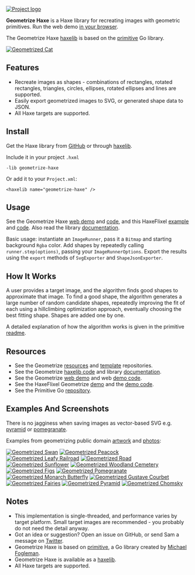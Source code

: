 [![Project logo](https://github.com/Tw1ddle/geometrize-haxe/blob/master/screenshots/logo.png?raw=true "Geometrize Haxe - recreating images as geometric shapes logo")](http://www.samcodes.co.uk/project/geometrize-haxe-web/)

**Geometrize Haxe** is a Haxe library for recreating images with geometric primitives. Run the web demo [in your browser](http://www.samcodes.co.uk/project/geometrize-haxe-web/).

The Geometrize Haxe [haxelib](https://lib.haxe.org/p/geometrize-haxe) is based on the [primitive](https://github.com/fogleman/primitive) Go library.

[![Geometrized Cat](https://github.com/Tw1ddle/geometrize-haxe/blob/master/screenshots/cat.jpg?raw=true "Geometrized Cat - ~200 Triangles")](http://www.samcodes.co.uk/project/geometrize-haxe-web/)

## Features
* Recreate images as shapes - combinations of rectangles, rotated rectangles, triangles, circles, ellipses, rotated ellipses and lines are supported.
* Easily export geometrized images to SVG, or generated shape data to JSON.
* All Haxe targets are supported.

## Install

Get the Haxe library from [GitHub](https://github.com/Tw1ddle/geometrize-haxe) or through [haxelib](http://lib.haxe.org/p/geometrize-haxe/).

Include it in your project ```.hxml```
```
-lib geometrize-haxe
```

Or add it to your ```Project.xml```:
```
<haxelib name="geometrize-haxe" />
```

## Usage

See the Geometrize Haxe [web demo](http://www.samcodes.co.uk/project/geometrize-haxe-web/) and [code](http://www.samcodes.co.uk/project/geometrize-haxe-web/), and this HaxeFlixel [example](http://tw1ddle.github.io/geometrize-haxe-demo/) and [code](https://github.com/Tw1ddle/geometrize-haxe-demo/). Also read the library [documentation](http://tw1ddle.github.io/geometrize-haxe/).

Basic usage: instantiate an ```ImageRunner```, pass it a ```Bitmap``` and starting background ```Rgba``` color. Add shapes by repeatedly calling ```runner.step(options)```, passing your ```ImageRunnerOptions```. Export the results using the ```export``` methods of ```SvgExporter``` and ```ShapeJsonExporter```.

## How It Works

A user provides a target image, and the algorithm finds good shapes to approximate that image. To find a good shape, the algorithm generates a large number of random candidate shapes, repeatedly improving the fit of each using a hillclimbing optimization approach, eventually choosing the best fitting shape. Shapes are added one by one.

A detailed explanation of how the algorithm works is given in the primitive [readme](https://github.com/fogleman/primitive/blob/master/README.md#how-it-works-part-ii).

## Resources

* See the Geometrize [resources](https://github.com/Tw1ddle/geometrize-resources) and [template](https://github.com/Tw1ddle/geometrize-templates) repositories.
* See the Geometrize [haxelib code](https://github.com/Tw1ddle/geometrize-haxe) and library [documentation](http://tw1ddle.github.io/geometrize-haxe/).
* See the Geometrize [web demo](http://www.samcodes.co.uk/project/geometrize-haxe-web/) and web [demo code](https://github.com/Tw1ddle/geometrize-haxe-web/).
* See the HaxeFlixel Geometrize [demo](http://tw1ddle.github.io/geometrize-haxe-demo/) and the [demo code](https://github.com/Tw1ddle/geometrize-haxe-demo/).
* See the Primitive Go [repository](https://github.com/fogleman/primitive).

## Examples And Screenshots

There is no jagginess when saving images as vector-based SVG e.g. [pyramid](https://gist.github.com/Tw1ddle/31f211f0ae13af49302dc283a74522c3) or [pomegranate](https://gist.github.com/Tw1ddle/817fcef96c81ad5d2ece3a21b2aea124).

Examples from geometrizing public domain [artwork](https://commons.wikimedia.org/wiki/Category:Paintings_by_painter) and [photos](https://www.pexels.com/public-domain-images/):

[![Geometrized Swan](https://github.com/Tw1ddle/geometrize-haxe/blob/master/screenshots/swan.jpg?raw=true "Swan")](http://www.samcodes.co.uk/project/geometrize-haxe-web/)
[![Geometrized Peacock](https://github.com/Tw1ddle/geometrize-haxe/blob/master/screenshots/peacock.jpg?raw=true "Peacock")](http://www.samcodes.co.uk/project/geometrize-haxe-web/)
[![Geometrized Leafy Railroad](https://github.com/Tw1ddle/geometrize-haxe/blob/master/screenshots/leafy_railroad.jpg?raw=true "Leafy Railroad")](http://www.samcodes.co.uk/project/geometrize-haxe-web/)
[![Geometrized Road](https://github.com/Tw1ddle/geometrize-haxe/blob/master/screenshots/road.jpg?raw=true "Road")](http://www.samcodes.co.uk/project/geometrize-haxe-web/)
[![Geometrized Sunflower](https://github.com/Tw1ddle/geometrize-haxe/blob/master/screenshots/sunflower.jpg?raw=true "Sunflower")](http://www.samcodes.co.uk/project/geometrize-haxe-web/)
[![Geometrized Woodland Cemetery](https://github.com/Tw1ddle/geometrize-haxe/blob/master/screenshots/woodland_cemetery.jpg?raw=true "Woodland Cemetery")](http://www.samcodes.co.uk/project/geometrize-haxe-web/)
[![Geometrized Figs](https://github.com/Tw1ddle/geometrize-haxe/blob/master/screenshots/figs.jpg?raw=true "figs")](http://www.samcodes.co.uk/project/geometrize-haxe-web/)
[![Geometrized Pomegranate](https://github.com/Tw1ddle/geometrize-haxe/blob/master/screenshots/pomegranate.jpg?raw=true "Pomegranate")](http://www.samcodes.co.uk/project/geometrize-haxe-web/)
[![Geometrized Monarch Butterfly](https://github.com/Tw1ddle/geometrize-haxe/blob/master/screenshots/monarch_butterfly.jpg?raw=true "Monarch Butterfly")](http://www.samcodes.co.uk/project/geometrize-haxe-web/)
[![Geometrized Gustave Courbet](https://github.com/Tw1ddle/geometrize-haxe/blob/master/screenshots/gustave_courbet.jpg?raw=true "Gustave Courbet")](http://www.samcodes.co.uk/project/geometrize-haxe-web/)
[![Geometrized Fairies](https://github.com/Tw1ddle/geometrize-haxe/blob/master/screenshots/fairies.jpg?raw=true "Fairies")](http://www.samcodes.co.uk/project/geometrize-haxe-web/)
[![Geometrized Pyramid](https://github.com/Tw1ddle/geometrize-haxe/blob/master/screenshots/pyramid.jpg?raw=true "Pyramid")](http://www.samcodes.co.uk/project/geometrize-haxe-web/)
[![Geometrized Chomsky](https://github.com/Tw1ddle/geometrize-haxe/blob/master/screenshots/chomsky.jpg?raw=true "Noam Chomsky")](http://www.samcodes.co.uk/project/geometrize-haxe-web/)

## Notes
* This implementation is single-threaded, and performance varies by target platform. Small target images are recommended - you probably do not need the detail anyway.
* Got an idea or suggestion? Open an issue on GitHub, or send Sam a message on [Twitter](https://twitter.com/Sam_Twidale).
* Geometrize Haxe is based on [primitive](https://github.com/fogleman/primitive), a Go library created by [Michael Fogleman](https://github.com/fogleman).
* Geometrize Haxe is available as a [haxelib](https://lib.haxe.org/p/geometrize-haxe).
* All Haxe targets are supported.